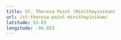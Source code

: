 ```yaml
---
title: St. Theresa Point (Minithayinikam)
url: /st-theresa-point-minithayinikam/
latitude: 53.83
longitude: -94.853
---
```

